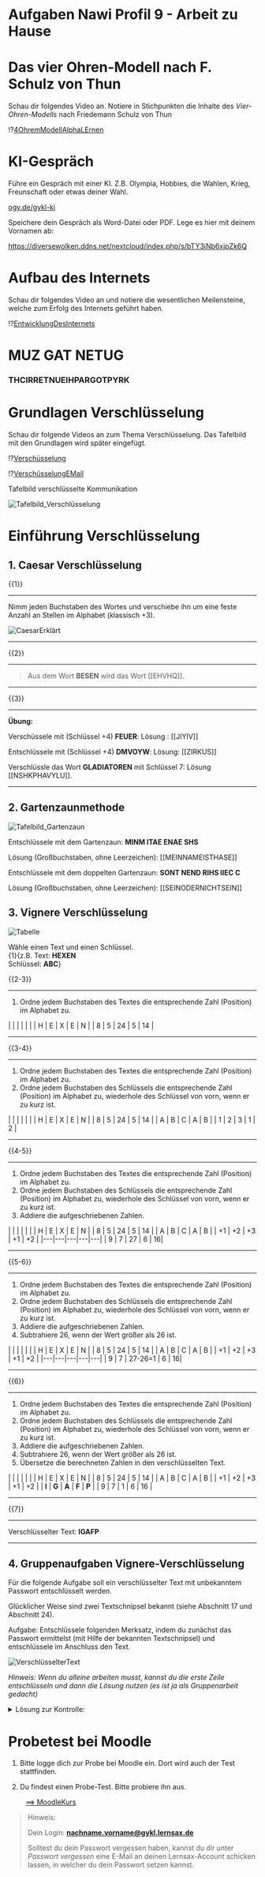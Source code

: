 
<!--
author: Christian Golnik

language: de

@style
.lia-effect__circle {
    display: none !important;
}
.lia-slide__footer {
     display: none !important;
} 

@media (min-width: 600px) {
    .newspaper {
        column-count: 2;
        column-gap: 40px;
        column-rule: 1px solid lightblue;
    }
}

h1, h2, h3, h4, h5, h6 {
  column-span: all;
}

.cb {
    break-before: column;
}
@end

mode: presentation

@onload
window.LIA.settings.font_size = 2
@end

@@@ ogy.de/11ph3 deaktivieren: https://ogy.de/del.cvv2y5l7old0u7gamlc1

-->


# Aufgaben Nawi Profil 9 - Arbeit zu Hause

# Das vier Ohren-Modell nach F. Schulz von Thun

Schau dir folgendes Video an. Notiere in Stichpunkten die Inhalte des _Vier-Ohren-Modells_ nach Friedemann Schulz von Thun

!?[4OhremModellAlphaLErnen](https://www.youtube.com/watch?v=9VJn1cPbf1A)

# KI-Gespräch

Führe ein Gespräch mit einer KI. Z.B. Olympia, Hobbies, die Wahlen, Krieg, Freunschaft oder etwas deiner Wahl.

[ogy.de/gykl-ki](https://go.fobizz.com/?token=d29d855d3e33da30)

Speichere dein Gespräch als Word-Datei oder PDF. Lege es hier mit deinem Vornamen ab:

https://diversewolken.ddns.net/nextcloud/index.php/s/bTY3iNb6xjpZk6Q

# Aufbau des Internets

Schau dir folgendes Video an und notiere die wesentlichen Meilensteine, welche zum Erfolg des Internets geführt haben.

!?[EntwicklungDesInternets](https://www.youtube.com/watch?v=EKm6pJSI-aQ)

# MUZ GAT NETUG 

<H3> THCIRRETNUEIHPARGOTPYRK </H3>

# Grundlagen Verschlüsselung

Schau dir folgende Videos an zum Thema Verschlüsselung. Das Tafelbild mit den Grundlagen wird später eingefügt.

!?[Verschüsselung](https://www.youtube.com/watch?v=WaPwvaQQZjU)

!?[VerschüsselungEMail](https://www.youtube.com/watch?v=inxNRA4xK1Q)

Tafelbild verschlüsselte Kommunikation

![Tafelbild_Verschlüsselung](https://diversewolken.ddns.net/nextcloud/index.php/s/MsxAqHnd7iwMCZs/download)

# Einführung Verschlüsselung

## 1. Caesar Verschlüsselung

{{1}}
*************
Nimm jeden Buchstaben des Wortes und verschiebe ihn um eine feste Anzahl an Stellen im Alphabet (klassisch +3).

![CaesarErklärt](https://assets.serlo.org/dc09c860-3828-11ee-b962-1fa7d97ba81a/CaesarVerschlsselung.svg)
*************

{{2}}
************
> Aus dem Wort __BESEN__ wird das Wort [[EHVHQ]].
************


{{3}}
********

__Übung:__

Verschüssele mit (Schlüssel +4) __FEUER__: Lösung : [[JIYIV]]

Entschlüssele mit (Schlüssel +4) __DMVOYW__: Lösung: [[ZIRKUS]]

Verschlüssle das Wort __GLADIATOREN__ mit Schlüssel 7: Lösung [[NSHKPHAVYLU]].

************



## 2. Gartenzaunmethode

![Tafelbild_Gartenzaun](https://diversewolken.ddns.net/nextcloud/index.php/s/oJj2xDnRGEwSLpp/download)

Entschlüssele mit dem Gartenzaun: __MINM ITAE ENAE SHS__

Lösung (Großbuchstaben, ohne Leerzeichen): [[MEINNAMEISTHASE]]

Entschlüssele mit dem doppelten Gartenzaun: __SONT NEND RIHS IIEC C__

Lösung (Großbuchstaben, ohne Leerzeichen): [[SEINODERNICHTSEIN]]



## 3. Vignere Verschlüsselung

![Tabelle](https://diversewolken.ddns.net/nextcloud/index.php/s/9e6RB6rCAfd73nx/download)

Wähle einen Text und einen Schlüssel. <br> {1}{z.B. Text: __HEXEN__ <br> Schlüssel: __ABC__}

{{2-3}}
**************
1. Ordne jedem Buchstaben des Textes die entsprechende Zahl (Position) im Alphabet zu.

| | | | | |
| H | E | X | E | N |
| 8 | 5 | 24 | 5 | 14 |
*************

{{3-4}}
***********
1. Ordne jedem Buchstaben des Textes die entsprechende Zahl (Position) im Alphabet zu. <br>
2. Ordne jedem Buchstaben des Schlüssels die entsprechende Zahl (Position) im Alphabet zu, wiederhole des Schlüssel von vorn, wenn er zu kurz ist.

| | | | | |
| H | E | X | E | N |
| 8 | 5 | 24 | 5 | 14 |
| A | B | C | A | B |
| 1 | 2 | 3 | 1 | 2 |
*************

{{4-5}}
*************
1. Ordne jedem Buchstaben des Textes die entsprechende Zahl (Position) im Alphabet zu. <br>
2. Ordne jedem Buchstaben des Schlüssels die entsprechende Zahl (Position) im Alphabet zu, wiederhole des Schlüssel von vorn, wenn er zu kurz ist.
3. Addiere die aufgeschriebenen Zahlen.

| | | | | |
| H | E | X | E | N |
| 8 | 5 | 24 | 5 | 14 |
| A | B | C | A | B |
| +1 | +2 | +3 | +1 | +2 |
|---|---|---|---|---|
| 9 | 7 | 27 | 6 | 16|
*************

{{5-6}}
*************
1. Ordne jedem Buchstaben des Textes die entsprechende Zahl (Position) im Alphabet zu. <br>
2. Ordne jedem Buchstaben des Schlüssels die entsprechende Zahl (Position) im Alphabet zu, wiederhole des Schlüssel von vorn, wenn er zu kurz ist.
3. Addiere die aufgeschriebenen Zahlen.
4. Subtrahiere 26, wenn der Wert größer als 26 ist.

| | | | | |
| H | E | X | E | N |
| 8 | 5 | 24 | 5 | 14 |
| A | B | C | A | B |
| +1 | +2 | +3 | +1 | +2 |
|---|---|---|---|---|
| 9 | 7 | 27-26=1 | 6 | 16|
*************


{{6}}
*************
1. Ordne jedem Buchstaben des Textes die entsprechende Zahl (Position) im Alphabet zu. <br>
2. Ordne jedem Buchstaben des Schlüssels die entsprechende Zahl (Position) im Alphabet zu, wiederhole des Schlüssel von vorn, wenn er zu kurz ist.
3. Addiere die aufgeschriebenen Zahlen.
4. Subtrahiere 26, wenn der Wert größer als 26 ist.
5. Übersetze die berechneten Zahlen in den verschlüsselten Text.

| | | | | |
| H | E | X | E | N |
| 8 | 5 | 24 | 5 | 14 |
| A | B | C | A | B |
| +1 | +2 | +3 | +1 | +2 |
| __I__ | __G__ | __A__ | __F__ | __P__ |
| 9 | 7 | 1 | 6 | 16 |
*************

{{7}}
*************
Verschlüsselter Text: __IGAFP__
*************

## 4. Gruppenaufgaben Vignere-Verschlüsselung

Für die folgende Aufgabe soll ein verschlüsselter Text mit unbekanntem Passwort entschlüsselt werden.

Glücklicher Weise sind zwei Textschnipsel bekannt (siehe Abschnitt 17 und Abschnitt 24).

Aufgabe: Entschlüssele folgenden Merksatz, indem du zunächst das Passwort ermittelst (mit Hilfe der bekannten Textschnipsel) und entschlüssele im Anschluss den Text.

![VerschlüsselterText](https://diversewolken.ddns.net/nextcloud/index.php/s/GbgEQtPJXEetbXb/download)

_Hinweis: Wenn du alleine arbeiten musst, kannst du die erste Zeile entschlüsseln und dann die Lösung nutzen (es ist ja als Gruppenarbeit gedacht)_

<details>

<summary> Lösung zur Kontrolle: </summary>

![Loesung_Verschlüsselung](https://diversewolken.ddns.net/nextcloud/index.php/s/TxRDsgK7kzYGxJg/download)

</details>


# Probetest bei Moodle

1. Bitte logge dich zur Probe bei Moodle ein. Dort wird auch der Test stattfinden.

2. Du findest einen Probe-Test. Bitte probiere ihn aus.

$\hspace{1cm}$[==> MoodleKurs](https://diversewolken.ddns.net/moodle/course/view.php?id=39)

> Hinweis: 
>
> Dein Login: **nachname.vorname@gykl.lernsax.de**
>
> Solltest du dein Passwort vergessen haben, kannst du dir unter _Passwort vergessen_ eine E-Mail an deinen Lernsax-Account schicken lassen, in welcher du dein Passwort setzen kannst.



